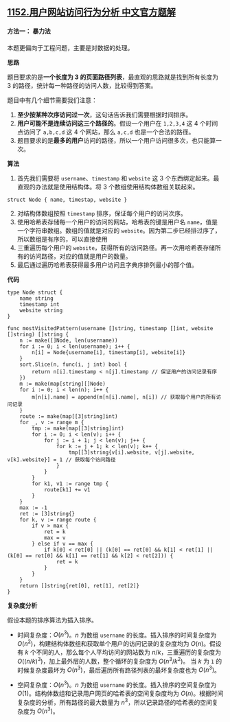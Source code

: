 ## [1152.用户网站访问行为分析 中文官方题解](https://leetcode.cn/problems/analyze-user-website-visit-pattern/solutions/100000/yong-hu-wang-zhan-fang-wen-xing-wei-fen-xi-by-leet)
#### 方法一： 暴力法

本题更偏向于工程问题，主要是对数据的处理。

**思路**

题目要求的是**一个长度为 3 的页面路径列表**，最直观的思路就是找到所有长度为 3 的路径，统计每一种路径的访问人数，比较得到答案。

题目中有几个细节需要我们注意：
1. **至少按某种次序访问过一次**，这句话告诉我们需要根据时间排序。
2. **用户可能不是连续访问这三个路径的**。假设一个用户在 `1,2,3,4` 这 4 个时间点访问了 `a,b,c,d` 这 4 个网站，那么 `a,c,d` 也是一个合法的路径。
3. 题目要求的是**最多的用户**访问的路径，所以一个用户访问很多次，也只能算一次。

**算法**

1. 首先我们需要将 `username`、`timestamp` 和 `website` 这 3 个东西绑定起来。最直观的办法就是使用结构体。将 3 个数组使用结构体数组关联起来。
```
struct Node { name, timestap, website }
```
2. 对结构体数组按照 `timestamp` 排序，保证每个用户的访问次序。
3. 使用哈希表存储每一个用户的访问的网站，哈希表的键是用户名 `name`，值是一个字符串数组。数组的值就是对应的 `website`。因为第二步已经排过序了，所以数组是有序的，可以直接使用
4. 三重遍历每个用户的 `website`，获得所有的访问路径。再一次用哈希表存储所有的访问路径，对应的值就是用户的数量。
5. 最后通过遍历哈希表获得最多用户访问且字典序排列最小的那个值。

**代码**

```Golang [ ]
type Node struct {
    name string
    timestamp int
    website string
}

func mostVisitedPattern(username []string, timestamp []int, website []string) []string {
    n := make([]Node, len(username))
    for i := 0; i < len(username); i++ {
        n[i] = Node{username[i], timestamp[i], website[i]}
    }
    sort.Slice(n, func(i, j int) bool {
        return n[i].timestamp < n[j].timestamp // 保证用户的访问记录有序
    })
    m := make(map[string][]Node)
    for i := 0; i < len(n); i++ {
        m[n[i].name] = append(m[n[i].name], n[i]) // 获取每个用户的所有访问记录
    }
    route := make(map[[3]string]int)
    for _, v := range m {
        tmp := make(map[[3]string]int)
        for i := 0; i < len(v); i++ {
            for j := i + 1; j < len(v); j++ {
                for k := j + 1; k < len(v); k++ {
                    tmp[[3]string{v[i].website, v[j].website, v[k].website}] = 1 // 获取每个访问路径
                }
            }
        }
        for k1, v1 := range tmp {
            route[k1] += v1
        }
    }
    max := -1
    ret := [3]string{}
    for k, v := range route {
        if v > max {
            ret = k
            max = v
        } else if v == max {
            if k[0] < ret[0] || (k[0] == ret[0] && k[1] < ret[1] || (k[0] == ret[0] && k[1] == ret[1] && k[2] < ret[2])) {
                ret = k
            }
        }
    }
    return []string{ret[0], ret[1], ret[2]}
}
```

**复杂度分析**

假设本题的排序算法为插入排序。

- 时间复杂度：$O(n^{3})$。$n$ 为数组 `username` 的长度。插入排序的时间复杂度为 $O(n^{2})$，构建结构体数组和获取单个用户的访问记录的复杂度均为 $O(n)$。假设有 $k$ 个不同的人，那么每个人平均访问的网站数为 $n/k$，三重遍历的复杂度为 $O((n/k)^{3})$，加上最外层的人数，整个循环的复杂度为 $O(n^{3}/k^{2})$。 当 $k$ 为 `1` 的时候复杂度最坏为 $O(n^{3})$，最后遍历所有路径列表的最坏复杂度也为 $O(n^{3})$。

- 空间复杂度：$O(n^{3})$。$n$ 为数组 `username` 的长度。插入排序的空间复杂度为 $O(1)$。结构体数组和记录用户网页的哈希表的空间复杂度均为 $O(n)$。根据时间复杂度的分析，所有路径的最大数量为 $n^{3}$，所以记录路径的哈希表的空间复杂度为 $O(n^{3})$。
